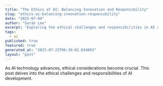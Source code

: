 ```yaml
---
title: "The Ethics of AI: Balancing Innovation and Responsibility"
slug: "ethics-ai-balancing-innovation-responsibility"
date: "2025-07-04"
author: "Sarah Lee"
excerpt: "Exploring the ethical challenges and responsibilities in AI development."
tags:
  - ai
published: true
featured: true
generated_at: "2025-07-23T06:39:02.034893"
layout: "post"
---
```


As AI technology advances, ethical considerations become crucial. This post delves into the ethical challenges and responsibilities of AI development.